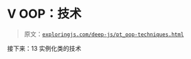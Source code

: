 # V OOP：技术

> 原文：[`exploringjs.com/deep-js/pt_oop-techniques.html`](https://exploringjs.com/deep-js/pt_oop-techniques.html)

接下来：13 实例化类的技术
